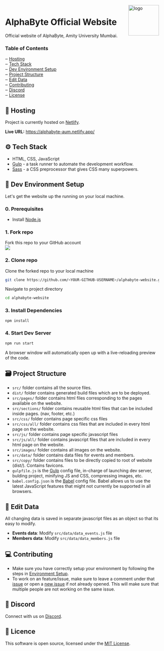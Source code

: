 
<img src="https://raw.githubusercontent.com/AlphaByte-dev/alphabyte-website/main/src/images/AlphaByte_logo-only.png" alt="logo" width="100px" align="right" />

# AlphaByte Official Website
Official website of AlphaByte, Amity University Mumbai.

### Table of Contents

‒ [Hosting](#hosting)  
‒ [Tech Stack](#tech-stack)  
‒ [Dev Environment Setup](#environment-setup)  
‒ [Project Structure](#project-structure)  
‒ [Edit Data](#edit-data)  
‒ [Contributing](#contributing)  
‒ [Discord](#discord)  
‒ [License](#license)  

<a id="hosting"></a>
## 🚀 Hosting
Project is currently hosted on [Netlify](https://www.netlify.com/).

**Live URL:** https://alphabyte-aum.netlify.app/

<a id="tech-stack"></a>
## ⚙️ Tech Stack
* HTML, CSS, JavaScript
* [Gulp](http://gulpjs.com) - a task runner to automate the development workflow.
* [Sass](https://sass-lang.com/) - a CSS preprocessor that gives CSS many superpowers.

<a id="environment-setup"></a>
## 🔨 Dev Environment Setup
Let's get the website up the running on your local machine.

### 0. Prerequisites
* Install [Node.js](http://nodejs.org)

### 1. Fork repo
Fork this repo to your GitHub account  
![](https://i.ibb.co/rZSBzQ7/Capture.png)

### 2. Clone repo
Clone the forked repo to your local machine
```bash
git clone https://github.com/<YOUR-GITHUB-USERNAME>/alphabyte-website.git
```
Navigate to project directory
```bash
cd alphabyte-website
```

### 3. Install Dependencies
```bash
npm install
```

### 4. Start Dev Server
```bash
npm run start
```
A browser window will automatically open up with a live-reloading preview of the code.

<a id="project-structure"></a>
## 🗃 Project Structure
* `src/` folder contains all the source files.
* `dist/` folder contains generated build files which are to be deployed.
* `src/pages/` folder contains html files corresponding to the pages available on the website.
* `src/sections/` folder contains reusable html files that can be included inside pages. (nav, footer, etc.)
* `src/css/` folder contains page specific css files
* `src/css/all/` folder contains css files that are included in every html page on the website.
* `src/js/` folder contains page specific javascript files
* `src/js/all/` folder contains javascript files that are included in every html page on the website.
* `src/images/` folder contains all images on the website.
* `src/data/` folder contains data files for events and members.
* `src/copy/` folder contains files to be directly copied to root of website (dist/). Contains favicons.
* `gulpfile.js` is the [Gulp](http://gulpjs.com) config file, in-charge of launching dev server, bulding project, minifying JS and CSS, compressing images, etc.
* `babel.config.json` is the [Babel](http://babeljs.com) config file. Babel allows us to use the latest JavaScript features that might not currently be supported in all browsers.

<a id="edit-data"></a>
## 💾 Edit Data
All changing data is saved in separate javascript files as an object so that its easy to modify.
* **Events data**: Modify `src/data/data_events.js` file
* **Members data**: Modify `src/data/data_members.js` file

<a id="contributing"></a>
## 💻 Contributing
* Make sure you have correctly setup your environment by following the steps in [Environment Setup](#environment-setup).
* To work on an feature/issue, make sure to leave a comment under that [issue](https://github.com/AlphaByte-dev/alphabyte-website/issues) or open a [new issue](https://github.com/AlphaByte-dev/alphabyte-website/issues/new) if not already opened. This will make sure that multiple people are not working on the same issue.

<a id="discord"></a>
## 💬 Discord
Connect with us on [Discord](https://discord.gg/rRejGpe).

<a id="license"></a>
## 📜 Licence
This software is open source, licensed under the [MIT License](https://github.com/AlphaByte-dev/alphabyte-website/blob/master/LICENSE).